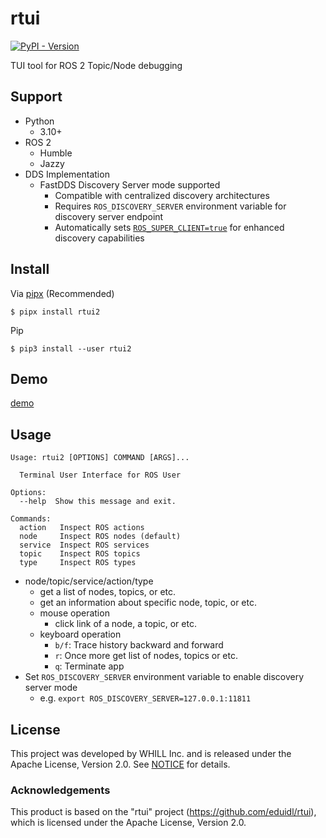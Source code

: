 # rtui

[![PyPI - Version](https://img.shields.io/pypi/v/rtui2)](https://pypi.org/project/rtui2/)

TUI tool for ROS 2 Topic/Node debugging

## Support

- Python
  - 3.10+
- ROS 2
  - Humble
  - Jazzy
- DDS Implementation
  - FastDDS Discovery Server mode supported
    - Compatible with centralized discovery architectures
    - Requires `ROS_DISCOVERY_SERVER` environment variable for discovery server endpoint
    - Automatically sets [`ROS_SUPER_CLIENT=true`](https://fast-dds.docs.eprosima.com/en/v2.14.5/fastdds/env_vars/env_vars.html?highlight=super_client#ros-super-client) for enhanced discovery capabilities

## Install

Via [pipx](https://github.com/pypa/pipx) (Recommended)

```sh-session
$ pipx install rtui2
```

Pip

```sh-session
$ pip3 install --user rtui2
```

## Demo

[demo](https://github.com/eduidl/rtui/assets/25898373/901f58a8-98f6-4f23-82d6-404d15d5f35b)

## Usage

```
Usage: rtui2 [OPTIONS] COMMAND [ARGS]...

  Terminal User Interface for ROS User

Options:
  --help  Show this message and exit.

Commands:
  action   Inspect ROS actions
  node     Inspect ROS nodes (default)
  service  Inspect ROS services
  topic    Inspect ROS topics
  type     Inspect ROS types
```

- node/topic/service/action/type
  - get a list of nodes, topics, or etc.
  - get an information about specific node, topic, or etc.
  - mouse operation
    - click link of a node, a topic, or etc.
  - keyboard operation
    - `b/f`: Trace history backward and forward
    - `r`: Once more get list of nodes, topics or etc.
    - `q`: Terminate app
- Set `ROS_DISCOVERY_SERVER` environment variable to enable discovery server mode
  - e.g. `export ROS_DISCOVERY_SERVER=127.0.0.1:11811`

## License

This project was developed by WHILL Inc. and is released under the Apache License, Version 2.0. See [NOTICE](./NOTICE) for details.

### Acknowledgements

This product is based on the "rtui" project (https://github.com/eduidl/rtui), which is licensed under the Apache License, Version 2.0.
